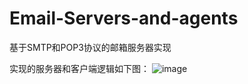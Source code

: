 # Email-Servers-and-agents
基于SMTP和POP3协议的邮箱服务器实现

实现的服务器和客户端逻辑如下图：
![image](https://github.com/dufan-py/Email-Servers-and-agents/assets/53752434/132d6012-55d5-481d-9187-fa3472ea39e6)

